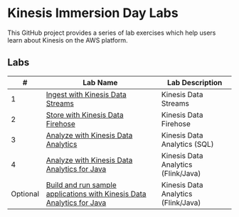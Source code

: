 # Kinesis Immersion Day Labs
This GitHub project provides a series of lab exercises which help users learn about Kinesis on the AWS platform.  



## Labs
|# |Lab Name |Lab Description |
|---- |---- | ----|
|1 |[Ingest with Kinesis Data Streams](Lab1streams/README.md) |Kinesis Data Streams |
|2 |[Store with Kinesis Data Firehose](cleanup/README.md) |Kinesis Data Firehose |
|3 |[Analyze with Kinesis Data Analytics](cleanup/README.md) |Kinesis Data Analytics (SQL) |
|4 |[Analyze with Kinesis Data Analytics for Java](cleanup/README.md) |Kinesis Data Analytics (Flink/Java) |
|Optional |[Build and run sample applications with Kinesis Data Analytics for Java](../lab1/README.md) |Kinesis Data Analytics (Flink/Java) |
